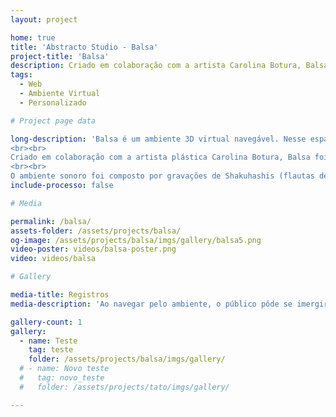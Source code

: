 ```yaml
---
layout: project

home: true
title: 'Abstracto Studio - Balsa'
project-title: 'Balsa'
description: Criado em colaboração com a artista Carolina Botura, Balsa foi uma obra virtual parte da exposição 'Na Boca da Mata Ah!', que teve obras físicas também expostas na Piccola Galleria da Casa Fiat em Belo Horizonte.
tags:
  - Web
  - Ambiente Virtual
  - Personalizado

# Project page data

long-description: 'Balsa é um ambiente 3D virtual navegável. Nesse espaço encantado, uma balsa de cristal, guiada por uma flor, flutua em um calmo oceano, cercado de luz.
<br><br>
Criado em colaboração com a artista plástica Carolina Botura, Balsa foi uma obra virtual parte da exposição "Na Boca da Mata Ah!", que teve obras físicas também expostas na Piccola Galleria da Casa Fiat em Belo Horizonte.
<br><br>
O ambiente sonoro foi composto por gravações de Shakuhashis (flautas de bambu japonesas) tocadas por Tiago Miotto, e diferentes plantas e sementes tocadas como instrumentos pela artista. Mixagem e edição por Henrique Iwao.'
include-processo: false

# Media

permalink: /balsa/
assets-folder: /assets/projects/balsa/
og-image: /assets/projects/balsa/imgs/gallery/balsa5.png
video-poster: videos/balsa-poster.png
video: videos/balsa

# Gallery

media-title: Registros
media-description: 'Ao navegar pelo ambiente, o público pôde se imergir na obra e explorar não só as esculturas digitais, mas também releituras de obras da artista e sons espalhados pelo espaço.'

gallery-count: 1
gallery:
  - name: Teste
    tag: teste
    folder: /assets/projects/balsa/imgs/gallery/
  # - name: Novo teste
  #   tag: novo_teste
  #   folder: /assets/projects/tato/imgs/gallery/

---
```

